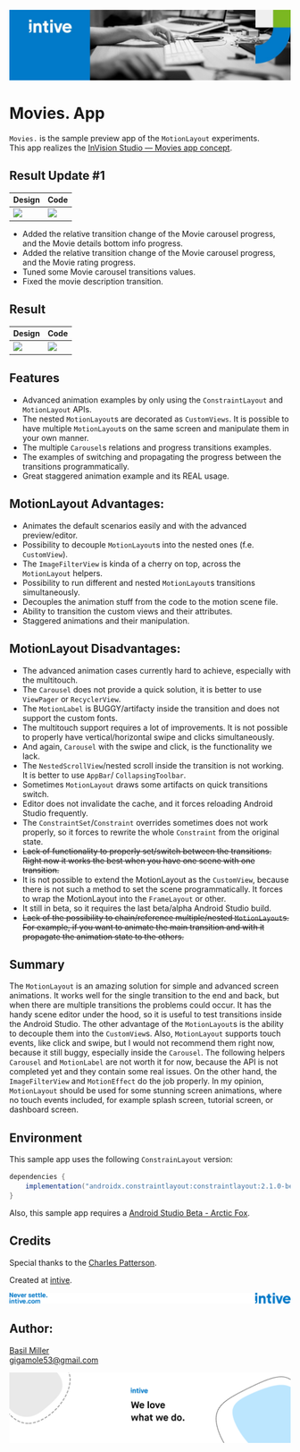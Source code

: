 ![](/media/intive_3.jpeg)

# Movies. App

`Movies.` is the sample preview app of the `MotionLayout` experiments.  
This app realizes the [InVision Studio — Movies app concept](https://dribbble.com/shots/3982621-InVision-Studio-Movies-app-concept). 

## Result Update #1

| Design | Code |
|-|-|
| ![](/media/movies_design.gif) | ![](/media/movies_code_2.gif) |

- Added the relative transition change of the Movie carousel progress, and the Movie details bottom info progress.
- Added the relative transition change of the Movie carousel progress, and the Movie rating progress.
- Tuned some Movie carousel transitions values.
- Fixed the movie description transition.

## Result

| Design | Code |
|-|-|
| ![](/media/movies_design.gif) | ![](/media/movies_code.gif) |

## Features

- Advanced animation examples by only using the `ConstraintLayout` and `MotionLayout` APIs.   
- The nested `MotionLayout`s are decorated as `CustomViews`. It is possible to have multiple `MotionLayout`s on 
  the same screen and manipulate them in your own manner.
- The multiple `Carousel`s relations and progress transitions examples.
- The examples of switching and propagating the progress between the transitions programmatically.
- Great staggered animation example and its REAL usage.

## MotionLayout Advantages:

- Animates the default scenarios easily and with the advanced preview/editor.
- Possibility to decouple `MotionLayout`s into the nested ones (f.e. `CustomView`).
- The `ImageFilterView` is kinda of a cherry on top, across the `MotionLayout` helpers.
- Possibility to run different and nested `MotionLayout`s transitions simultaneously.   
- Decouples the animation stuff from the code to the motion scene file.  
- Ability to transition the custom views and their attributes.
- Staggered animations and their manipulation.

## MotionLayout Disadvantages:

- The advanced animation cases currently hard to achieve, especially with the multitouch.
- The `Carousel` does not provide a quick solution, it is better to use `ViewPager` or `RecyclerView`.
- The `MotionLabel` is BUGGY/artifacty inside the transition and does not support the custom fonts.
- The multitouch support requires a lot of improvements. It is not possible to properly have vertical/horizontal swipe 
  and clicks simultaneously.
- And again, `Carousel` with the swipe and click, is the functionality we lack.
- The `NestedScrollView`/nested scroll inside the transition is not working. It is better to use `AppBar`/
  `CollapsingToolbar`.  
- Sometimes `MotionLayout` draws some artifacts on quick transitions switch. 
- Editor does not invalidate the cache, and it forces reloading Android Studio frequently.
- The `ConstraintSet`/`Constraint` overrides sometimes does not work properly, so it forces to rewrite the whole 
  `Constraint` from the original state.   
- ~~Lack of functionality to properly set/switch between the transitions. Right now it works the best when you have one 
  scene with one transition.~~
- It is not possible to extend the MotionLayout as the `CustomView`, because there is not such a method to set the scene
  programmatically. It forces to wrap the MotionLayout into the `FrameLayout` or other.
- It still in beta, so it requires the last beta/alpha Android Studio build.
- ~~Lack of the possibility to chain/reference multiple/nested `MotionLayout`s. For example, if you want to animate the 
  main transition and with it propagate the animation state to the others.~~

## Summary

The `MotionLayout` is an amazing solution for simple and advanced screen animations. It works well for the single
transition to the end and back, but when there are multiple transitions the problems could occur. It has the handy 
scene editor under the hood, so it is useful to test transitions inside the Android Studio. The other advantage of the 
`MotionLayout`s is the ability to decouple them into the `CustomView`s. Also, `MotionLayout` supports touch events, like
click and swipe, but I would not recommend them right now, because it still buggy, especially inside the `Carousel`. The
following helpers `Carousel` and `MotionLabel` are not worth it for now, because the API is not completed yet and 
they contain some real issues. On the other hand, the `ImageFilterView` and `MotionEffect` do the job properly. 
In my opinion, `MotionLayout` should be used for some stunning screen animations, where no touch events included, for 
example splash screen, tutorial screen, or dashboard screen.

## Environment

This sample app uses the following `ConstrainLayout` version:  
```groovy
dependencies {
    implementation("androidx.constraintlayout:constraintlayout:2.1.0-beta02")
}
```

Also, this sample app requires a [Android Studio Beta - Arctic Fox](https://developer.android.com/studio/preview).

## Credits

Special thanks to the [Charles Patterson](https://dribbble.com/CharlesPatterson). 

Created at [intive](https://intive.com).

![](/media/intive_4.png)

## Author:

[Basil Miller](https://www.linkedin.com/in/gigamole/)  
[gigamole53@gmail.com](mailto:gigamole53@gmail.com)

![](/media/intive_2.png)
